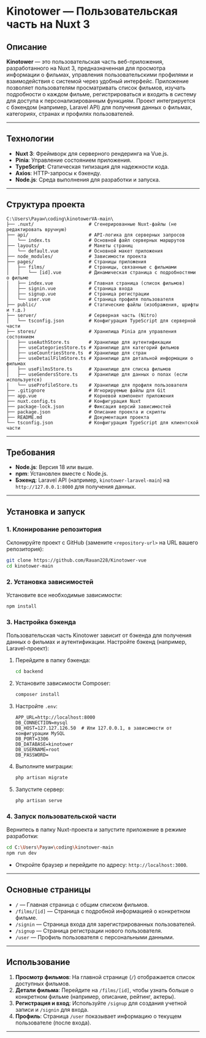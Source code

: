 # Kinotower — Пользовательская часть на Nuxt 3

## Описание
**Kinotower** — это пользовательская часть веб-приложения, разработанного на Nuxt 3, предназначенная для просмотра информации о фильмах, управления пользовательскими профилями и взаимодействия с системой через удобный интерфейс. Приложение позволяет пользователям просматривать список фильмов, изучать подробности о каждом фильме, регистрироваться и входить в систему для доступа к персонализированным функциям. Проект интегрируется с бэкендом (например, Laravel API) для получения данных о фильмах, категориях, странах и профилях пользователей.

---

## Технологии
- **Nuxt 3**: Фреймворк для серверного рендеринга на Vue.js.
- **Pinia**: Управление состоянием приложения.
- **TypeScript**: Статическая типизация для надежности кода.
- **Axios**: HTTP-запросы к бэкенду.
- **Node.js**: Среда выполнения для разработки и запуска.

---

## Структура проекта
```
C:\Users\Рауан\coding\kinotowerVA-main\
├── .nuxt/                    # Сгенерированные Nuxt-файлы (не редактировать вручную)
├── api/                      # API-логика для серверных запросов
│   └── index.ts              # Основной файл серверных маршрутов
├── layouts/                  # Макеты страниц
│   └── default.vue           # Основной макет приложения
├── node_modules/             # Зависимости проекта
├── pages/                    # Страницы приложения
│   ├── films/                # Страницы, связанные с фильмами
│   │   └── [id].vue          # Динамическая страница с подробностями о фильме
│   ├── index.vue             # Главная страница (список фильмов)
│   ├── signin.vue            # Страница входа
│   ├── signup.vue            # Страница регистрации
│   └── user.vue              # Страница профиля пользователя
├── public/                   # Статические файлы (изображения, шрифты и т.д.)
├── server/                   # Серверная часть (Nitro)
│   └── tsconfig.json         # Конфигурация TypeScript для серверной части
├── stores/                   # Хранилища Pinia для управления состоянием
│   ├── useAuthStore.ts       # Хранилище для аутентификации
│   ├── useCategoriesStore.ts # Хранилище для категорий фильмов
│   ├── useCountriesStore.ts  # Хранилище для стран
│   ├── useDetailFilmStore.ts # Хранилище для детальной информации о фильмах
│   ├── useFilmsStore.ts      # Хранилище для списка фильмов
│   ├── useGendersStore.ts    # Хранилище для данных о полах (если используется)
│   └── useProfileStore.ts    # Хранилище для профиля пользователя
├── .gitignore                # Игнорируемые файлы для Git
├── app.vue                   # Корневой компонент приложения
├── nuxt.config.ts            # Конфигурация Nuxt
├── package-lock.json         # Фиксация версий зависимостей
├── package.json              # Описание проекта и скрипты
├── README.md                 # Документация проекта
└── tsconfig.json             # Конфигурация TypeScript для клиентской части
```

---

## Требования
- **Node.js**: Версия 18 или выше.
- **npm**: Установлен вместе с Node.js.
- **Бэкенд**: Laravel API (например, `kinotower-laravel-main`) на `http://127.0.0.1:8000` для получения данных.

---

## Установка и запуск

### 1. Клонирование репозитория
Склонируйте проект с GitHub (замените `<repository-url>` на URL вашего репозитория):
```bash
git clone https://github.com/Rauan228/Kinotower-vue
cd kinotower-main
```

### 2. Установка зависимостей
Установите все необходимые зависимости:
```bash
npm install
```

### 3. Настройка бэкенда
Пользовательская часть Kinotower зависит от бэкенда для получения данных о фильмах и аутентификации. Настройте бэкенд (например, Laravel-проект):
1. Перейдите в папку бэкенда:
   ```bash
   cd backend
   ```
2. Установите зависимости Composer:
   ```bash
   composer install
   ```
3. Настройте `.env`:
   ```
   APP_URL=http://localhost:8000
   DB_CONNECTION=mysql
   DB_HOST=127.127.126.50  # Или 127.0.0.1, в зависимости от конфигурации MySQL
   DB_PORT=3306
   DB_DATABASE=kinotower
   DB_USERNAME=root
   DB_PASSWORD=
   ```
4. Выполните миграции:
   ```bash
   php artisan migrate
   ```
5. Запустите сервер:
   ```bash
   php artisan serve
   ```

### 4. Запуск пользовательской части
Вернитесь в папку Nuxt-проекта и запустите приложение в режиме разработки:
```bash
cd C:\Users\Рауан\coding\kinotower-main
npm run dev
```
- Откройте браузер и перейдите по адресу: `http://localhost:3000`.

---

## Основные страницы
- `/` — Главная страница с общим списком фильмов.
- `/films/[id]` — Страница с подробной информацией о конкретном фильме.
- `/signin` — Страница входа для зарегистрированных пользователей.
- `/signup` — Страница регистрации нового пользователя.
- `/user` — Профиль пользователя с персональными данными.

---

## Использование
1. **Просмотр фильмов**: На главной странице (`/`) отображается список доступных фильмов.
2. **Детали фильма**: Перейдите на `/films/[id]`, чтобы узнать больше о конкретном фильме (например, описание, рейтинг, актеры).
3. **Регистрация и вход**: Используйте `/signup` для создания учетной записи и `/signin` для входа.
4. **Профиль**: Страница `/user` показывает информацию о текущем пользователе (после входа).

---

